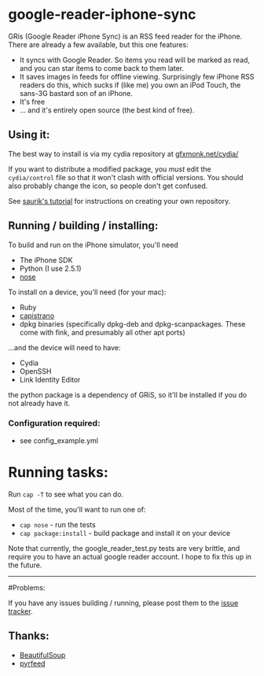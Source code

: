 # google-reader-iphone-sync

GRis (Google Reader iPhone Sync) is an RSS feed reader for the iPhone. There are already a few available, but this one features:

* It syncs with Google Reader. So items you read will be marked as read, and you can star items to come back to them later.
* It saves images in feeds for offline viewing. Surprisingly few iPhone RSS readers do this, which sucks if (like me) you own an iPod Touch, the sans-3G bastard son of an iPhone.
* It's free
* ... and it's entirely open source (the best kind of free).

## Using it:
The best way to install is via my cydia repository at [gfxmonk.net/cydia/](http://gfxmonk.net/cydia/)

If you want to distribute a modified package, you *must* edit the `cydia/control` file so that it won't clash with official versions. You should also probably change the icon, so people don't get confused.

See [saurik's tutorial](http://www.saurik.com/id/7) for instructions on creating your own repository.

## Running / building / installing:
To build and run on the iPhone simulator, you'll need

* The iPhone SDK
* Python (I use 2.5.1)
* [nose](http://code.google.com/p/python-nose/)

To install on a device, you'll need (for your mac):

* Ruby
* [capistrano](http://www.capify.org/)
* dpkg binaries (specifically dpkg-deb and dpkg-scanpackages. These come with fink, and presumably all other apt ports)

...and the device will need to have:

* Cydia
* OpenSSH
* Link Identity Editor

the python package is a dependency of GRiS, so it'll be installed if you do not already have it.

### Configuration required:
* see config_example.yml

# Running tasks:
Run `cap -T` to see what you can do.

Most of the time, you'll want to run one of:

* `cap nose` - run the tests
* `cap package:install` - build package and install it on your device

Note that currently, the google\_reader\_test.py tests are very brittle, and require you to have an actual google reader account. I hope to fix this up in the future.

----
#Problems:

If you have any issues building / running, please post them to the [issue tracker](http://code.google.com/p/gris/issues/list).


## Thanks:

* [BeautifulSoup](http://www.crummy.com/software/BeautifulSoup/)
* [pyrfeed](http://code.google.com/p/pyrfeed/)

